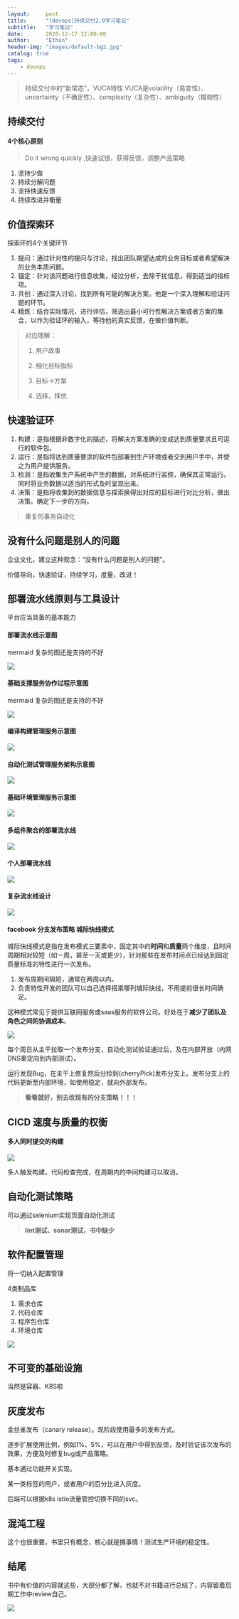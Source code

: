 ```yaml
---
layout:     post
title:      "[devops]持续交付2.0学习笔记"
subtitle:   "学习笔记"
date:       2020-12-17 12:00:00
author:     "Ethan"
header-img: "images/default-bg2.jpg"
catalog: true
tags:
    - devops
---
```



> 持续交付中的“新常态”，VUCA特性
> VUCA是volatility（易变性）、uncertainty（不确定性）、complexity（复杂性）、ambiguity（模糊性）

## 持续交付

#### 4个核心原则

> Do it wrong quickly ,快速试错，获得反馈，调整产品策略

1. 坚持少做
2. 持续分解问题
3. 坚持快速反馈
4. 持续改进并衡量

## 价值探索环

探索环的4个关键环节

1. 提问：通过针对性的提问与讨论，找出团队期望达成的业务目标或者希望解决的业务本质问题。
2. 锚定：针对该问题进行信息收集，经过分析，去除干扰信息，得到适当的指标项。
3. 共创：通过深入讨论，找到所有可能的解决方案。他是一个深入理解和验证问题的环节。
4. 精炼：结合实际情况，进行评估，筛选出最小可行性解决方案或者方案的集合，以作为验证环的输入，等待他的真实反馈，在做价值判断。

> 对应理解：
> 
> 1. 用户故事
> 
> 2. 细化目标指标
> 
> 3. 目标->方案
> 
> 4. 选择，择优

## 快速验证环

1. 构建：是指根据非数字化的描述，将解决方案准确的变成达到质量要求且可运行的软件包。
2. 运行：是指将达到质量要求的软件包部署到生产环境或者交到用户手中，并使之为用户提供服务。
3. 检测：是指收集生产系统中产生的数据，对系统进行监控，确保其正常运行。同时将业务数据以适当的形式及时呈现出来。
4. 决策：是指将收集到的数据信息与探索换得出对应的目标进行对比分析，做出决策。确定下一步的方向。

> 重复的事务自动化

## 没有什么问题是别人的问题

企业文化，建立这种观念：“没有什么问题是别人的问题”。

价值导向，快速验证，持续学习，度量，改进！

## 部署流水线原则与工具设计

平台应当具备的基本能力

#### 部署流水线示意图

mermaid 复杂的图还是支持的不好

![](/images/devops/2020-12-17-15-51-57.png)


#### 基础支撑服务协作过程示意图

mermaid 复杂的图还是支持的不好

![](/images/devops/2020-12-17-15-52-32.png)

#### 编译构建管理服务示意图

![](/images/devops/2020-12-17-15-53-27.png)

#### 自动化测试管理服务架构示意图

![](/images/devops/2020-12-17-15-53-57.png)

#### 基础环境管理服务示意图

![](/images/devops/2020-12-17-15-55-15.png)

#### 多组件聚合的部署流水线

![](/images/devops/2020-12-17-16-04-12.png)

#### 个人部署流水线

![](/images/devops/2020-12-17-16-04-34.png)

#### 复杂流水线设计

![](/images/devops/2020-12-17-16-05-36.png)

#### facebook 分支发布策略 城际快线模式

城际快线模式是指在发布模式三要素中，固定其中的**时间**和**质量**两个维度，且时间周期相对较短（如一周，甚至一天或更少），针对那些在发布时间点已经达到固定质量标准的特性进行一次发布。

1. 发布周期间隔短，通常在两周以内。
2. 负责特性开发的团队可以自己选择搭乘哪列城际快线，不用提前很长时间确定。

这种模式常见于提供互联网服务或saas服务的软件公司。好处在于**减少了团队及角色之间的协调成本**。

![](/images/devops/2020-12-17-16-12-32.png)

每个周日从主干拉取一个发布分支，自动化测试验证通过后，及在内部开放（内网DNS重定向到内部测试）。

运行发现Bug，在主干上修复然后分捡到(cherryPick)发布分支上。发布分支上的代码更新至内部环境，如使用稳定，就向外部发布。

> **看看就好，别去改现有的分支策略！！！**

## CICD 速度与质量的权衡

#### 多人同时提交的构建

![](/images/devops/2020-12-17-16-18-21.png)

多人触发构建，代码检查完成，在周期内的中间构建可以取消。

## 自动化测试策略

可以通过selenium实现页面自动化测试

> **lint测试、sonar测试，书中缺少**

## 软件配置管理

将一切纳入配置管理

4类制品库
1. 需求仓库
2. 代码仓库
3. 程序包仓库
4. 环境仓库

![](/images/devops/2020-12-17-16-22-37.png)

## 不可变的基础设施

当然是容器、K8S啦

## 灰度发布

金丝雀发布（canary release）。现阶段使用最多的发布方式。

逐步扩展使用比例，例如1%、5%，可以在用户中得到反馈，及时验证该次发布的效果，方便及时修复bug或产品策略。

基本通过功能开关实现。

某一类标签的用户，或者用户的百分比进入灰度。

后端可以根据k8s istio流量管控切换不同的svc。

## 混沌工程

这个也很重要，书里只有概念，核心就是搞事情！测试生产环境的稳定性。

## 结尾

书中有价值的内容就这些，大部分都了解，也就不对书籍进行总结了，内容留着后期工作中review自己。

![](/images/devops/2020-12-17-16-29-06.png)




